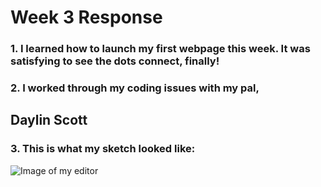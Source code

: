 # Week 3 Response
### 1. I learned how to launch my first webpage this week. It was satisfying to see the dots connect, finally!

### 2. I worked through my coding issues with my pal,
## Daylin Scott
### 3. This is what my sketch looked like:
![Image of my editor](Foster_MarkupHW3.jpg)
